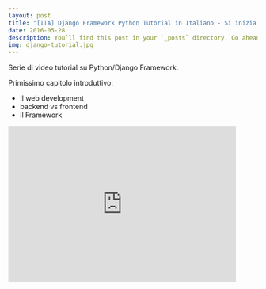 ```yaml
---
layout: post
title: "[ITA] Django Framework Python Tutorial in Italiano - Si inizia!"
date: 2016-05-28
description: You’ll find this post in your `_posts` directory. Go ahead and edit it and re-build the site to see your changes.
img: django-tutorial.jpg
---
```

Serie di video tutorial su Python/Django Framework.

Primissimo capitolo introduttivo:
* Il web development
* backend vs frontend
* il Framework

<iframe width="460" height="315" src="https://www.youtube.com/embed/0hBUyt9ShiY"
frameborder="0" allow="accelerometer; autoplay; 
encrypted-media; gyroscope; picture-in-picture" 
allowfullscreen></iframe>

